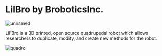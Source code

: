 # LilBro by BroboticsInc. 

![unnamed](https://user-images.githubusercontent.com/31290912/50610621-457b3b80-0e99-11e9-8657-c68ecaf14f45.jpg)



Lil'Bro is a 3D printed, open source quadrupedal robot which allows researchers to duplicate, modify, and create new methods for the robot. 

![quadro](https://user-images.githubusercontent.com/31290912/50610673-6d6a9f00-0e99-11e9-9680-436eacbdb2c7.png)
